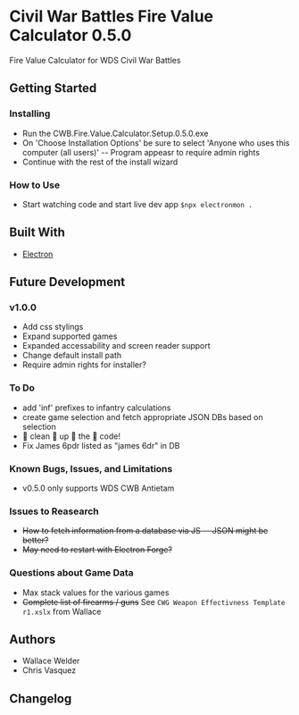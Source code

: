 # Civil War Battles Fire Value Calculator 0.5.0

Fire Value Calculator for WDS Civil War Battles

## Getting Started

### Installing

- Run the CWB.Fire.Value.Calculator.Setup.0.5.0.exe
- On 'Choose Installation Options' be sure to select 'Anyone who uses this computer (all users)' -- Program appeasr to require admin rights
- Continue with the rest of the install wizard

### How to Use

- Start watching code and start live dev app
  `$npx electronmon .`

## Built With

- [Electron](https://www.npmjs.com/package/electron)

## Future Development

### v1.0.0

- Add css stylings
- Expand supported games
- Expanded accessability and screen reader support
- Change default install path
- Require admin rights for installer?

### To Do

- add 'inf' prefixes to infantry calculations
- create game selection and fetch appropriate JSON DBs based on selection
- 👏 clean 👏 up 👏 the 👏 code!
- Fix James 6pdr listed as "james 6dr" in DB

### Known Bugs, Issues, and Limitations

- v0.5.0 only supports WDS CWB Antietam

### Issues to Reasearch

- ~~How to fetch information from a database via JS -- JSON might be better?~~
- ~~May need to restart with Electron Forge?~~

### Questions about Game Data

- Max stack values for the various games
- ~~Complete list of firearms / guns~~ See `CWG Weapon Effectivness Template r1.xslx` from Wallace

## Authors

- Wallace Welder
- Chris Vasquez

## Changelog
